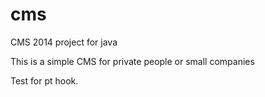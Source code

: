cms
===

CMS 2014 project for java

This is a simple CMS for private people or small companies

Test for pt hook.

